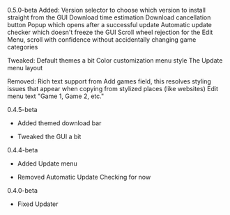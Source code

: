 0.5.0-beta
Added:
Version selector to choose which version to install straight from the GUI
Download time estimation
Download cancellation button
Popup which opens after a successful update
Automatic update checker which doesn't freeze the GUI
Scroll wheel rejection for the Edit Menu, scroll with confidence without accidentally changing game categories

Tweaked:
Default themes a bit
Color customization menu style
The Update menu layout

Removed:
Rich text support from Add games field, this resolves 
  styling issues that appear when copying from stylized places (like websites)
Edit menu text "Game 1, Game 2, etc."

0.4.5-beta
+ Added themed download bar
* Tweaked the GUI a bit

0.4.4-beta
+ Added Update menu
- Removed Automatic Update Checking for now

0.4.0-beta
* Fixed Updater
